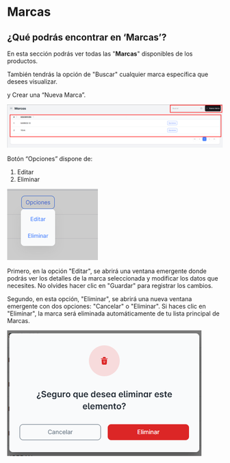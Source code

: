 # Marcas

## ¿Qué podrás encontrar en ‘Marcas’?

En esta sección podrás ver todas las "**Marcas**" disponibles de los productos.

También tendrás la opción de "Buscar" cualquier marca específica que desees visualizar.

y Crear una “Nueva Marca”.

![mar1](./img11/mar1.png)

Botón “Opciones” dispone de:

1. Editar
2. Eliminar

![mar2](./img11/mar2.png)

Primero, en la opción "Editar", se abrirá una ventana emergente donde podrás ver los detalles de la marca seleccionada y modificar los datos que necesites. No olvides hacer clic en "Guardar" para registrar los cambios.

Segundo, en esta opción, "Eliminar", se abrirá una nueva ventana emergente con dos opciones: "Cancelar" o "Eliminar". Si haces clic en "Eliminar", la marca será eliminada automáticamente de tu lista principal de Marcas.

![mar3](./img11/mar3.png)